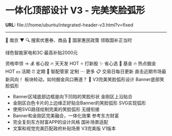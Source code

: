 # 一体化顶部设计 V3 - 完美笑脸弧形

**URL:** file:///home/ubuntu/integrated-header-v3.html?v=fixed

---

📍
南京
▼
🔍
搜索优惠券、商品
🔔
国家惠民政策
领取国补正当时

绿色智能家电和3C·最高补贴2000元

资格申领
→
💰
省心投
🔥
天天发
HOT
⭐
打新股
✨
省心选
💎
基金
🔥
热点掘金
HOT
💵
活期
⏰
定期
🎯
智配管家
定制
⋯
更多
📋 交易日每日更新
直击近期市场最新风向！
板块轮动，如何掘金风口赛道？
🎨 V3完美笑脸弧形设计
Banner底部笑脸弧形
- Banner区域底部边框是向下凹陷的笑脸形状
金刚区上沿贴合
- 金刚区白色卡片的上边缘正好贴合Banner的笑脸弧形
SVG实现弧形
- 使用SVG路径绘制完美的笑脸弧形
无缝衔接
- Banner和金刚区完美融合，一体化效果
参考东方财富
- 完全复刻东方财富APP的设计风格
国补场景适配
- 文案和视觉完美匹配政府补贴场景
V3完美版
V1版本